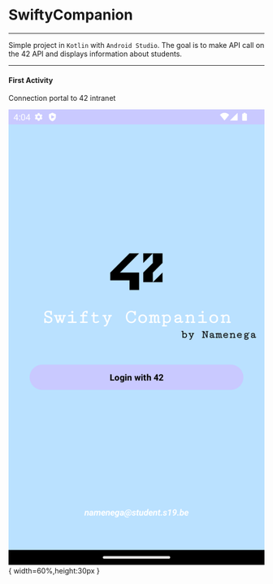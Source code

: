# SwiftyCompanion

---

Simple project in `Kotlin` with `Android Studio`. The goal is to make API call on the 42 API and displays information about students.

---

#### First Activity

Connection portal to 42 intranet

![LOGIN](app/login_page.png){ width=60%,height:30px }
